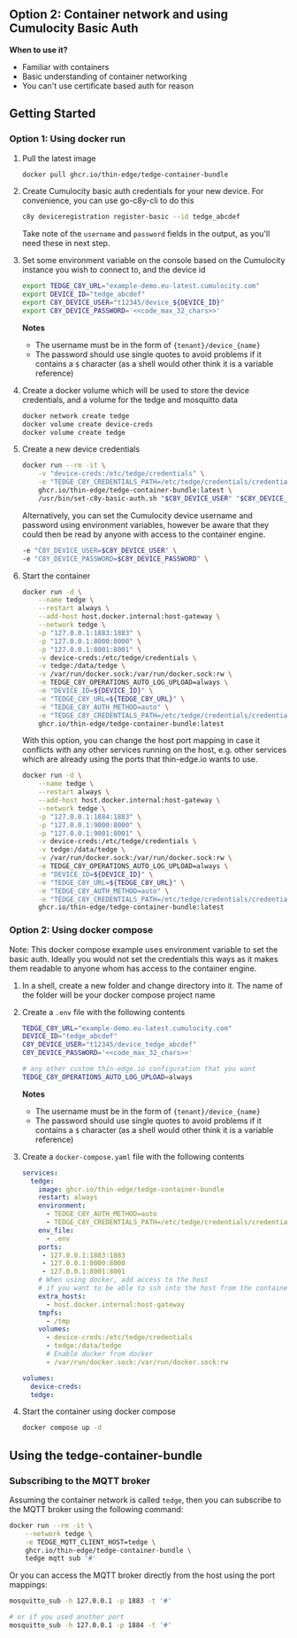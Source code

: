 ## Option 2: Container network and using Cumulocity Basic Auth

**When to use it?**

* Familiar with containers
* Basic understanding of container networking
* You can't use certificate based auth for reason

## Getting Started


### Option 1: Using docker run

1. Pull the latest image

    ```sh
    docker pull ghcr.io/thin-edge/tedge-container-bundle
    ```

1. Create Cumulocity basic auth credentials for your new device. For convenience, you can use go-c8y-cli to do this

    ```sh
    c8y deviceregistration register-basic --id tedge_abcdef
    ```

    Take note of the `username` and `password` fields in the output, as you'll need these in next step.

1. Set some environment variable on the console based on the Cumulocity instance you wish to connect to, and the device id

    ```sh
    export TEDGE_C8Y_URL="example-demo.eu-latest.cumulocity.com"
    export DEVICE_ID="tedge_abcdef"
    export C8Y_DEVICE_USER="t12345/device_${DEVICE_ID}"
    export C8Y_DEVICE_PASSWORD='<<code_max_32_chars>>'
    ```

    **Notes**

    * The username must be in the form of `{tenant}/device_{name}`
    * The password should use single quotes to avoid problems if it contains a `$` character (as a shell would other think it is a variable reference)

1. Create a docker volume which will be used to store the device credentials, and a volume for the tedge and mosquitto data

    ```sh
    docker network create tedge
    docker volume create device-creds
    docker volume create tedge
    ```

3. Create a new device credentials

    ```sh
    docker run --rm -it \
        -v "device-creds:/etc/tedge/credentials" \
        -e "TEDGE_C8Y_CREDENTIALS_PATH=/etc/tedge/credentials/credentials.toml" \
        ghcr.io/thin-edge/tedge-container-bundle:latest \
        /usr/bin/set-c8y-basic-auth.sh "$C8Y_DEVICE_USER" "$C8Y_DEVICE_PASSWORD"
    ```

    Alternatively, you can set the Cumulocity device username and password using environment variables, however be aware that they could then be read by anyone with access to the container engine.

    ```sh
    -e "C8Y_DEVICE_USER=$C8Y_DEVICE_USER" \
    -e "C8Y_DEVICE_PASSWORD=$C8Y_DEVICE_PASSWORD" \
    ```

1. Start the container

    ```sh
    docker run -d \
        --name tedge \
        --restart always \
        --add-host host.docker.internal:host-gateway \
        --network tedge \
        -p "127.0.0.1:1883:1883" \
        -p "127.0.0.1:8000:8000" \
        -p "127.0.0.1:8001:8001" \
        -v device-creds:/etc/tedge/credentials \
        -v tedge:/data/tedge \
        -v /var/run/docker.sock:/var/run/docker.sock:rw \
        -e TEDGE_C8Y_OPERATIONS_AUTO_LOG_UPLOAD=always \
        -e "DEVICE_ID=${DEVICE_ID}" \
        -e "TEDGE_C8Y_URL=${TEDGE_C8Y_URL}" \
        -e "TEDGE_C8Y_AUTH_METHOD=auto" \
        -e "TEDGE_C8Y_CREDENTIALS_PATH=/etc/tedge/credentials/credentials.toml" \
        ghcr.io/thin-edge/tedge-container-bundle:latest
    ```

    With this option, you can change the host port mapping in case it conflicts with any other services running on the host, e.g. other services which are already using the ports that thin-edge.io wants to use.

    ```sh
    docker run -d \
        --name tedge \
        --restart always \
        --add-host host.docker.internal:host-gateway \
        --network tedge \
        -p "127.0.0.1:1884:1883" \
        -p "127.0.0.1:9000:8000" \
        -p "127.0.0.1:9001:8001" \
        -v device-creds:/etc/tedge/credentials \
        -v tedge:/data/tedge \
        -v /var/run/docker.sock:/var/run/docker.sock:rw \
        -e TEDGE_C8Y_OPERATIONS_AUTO_LOG_UPLOAD=always \
        -e "DEVICE_ID=${DEVICE_ID}" \
        -e "TEDGE_C8Y_URL=${TEDGE_C8Y_URL}" \
        -e "TEDGE_C8Y_AUTH_METHOD=auto" \
        -e "TEDGE_C8Y_CREDENTIALS_PATH=/etc/tedge/credentials/credentials.toml" \
        ghcr.io/thin-edge/tedge-container-bundle:latest
    ```


### Option 2: Using docker compose

Note: This docker compose example uses environment variable to set the basic auth. Ideally you would not set the credentials this ways as it makes them readable to anyone whom has access to the container engine.

1. In a shell, create a new folder and change directory into it. The name of the folder will be your docker compose project name

1. Create a `.env` file with the following contents

    ```sh
    TEDGE_C8Y_URL="example-demo.eu-latest.cumulocity.com"
    DEVICE_ID="tedge_abcdef"
    C8Y_DEVICE_USER="t12345/device_tedge_abcdef"
    C8Y_DEVICE_PASSWORD='<<code_max_32_chars>>'

    # any other custom thin-edge.io configuration that you want
    TEDGE_C8Y_OPERATIONS_AUTO_LOG_UPLOAD=always
    ```

    **Notes**

    * The username must be in the form of `{tenant}/device_{name}`
    * The password should use single quotes to avoid problems if it contains a `$` character (as a shell would other think it is a variable reference)

1. Create a `docker-compose.yaml` file with the following contents

    ```yaml
    services:
      tedge:
        image: ghcr.io/thin-edge/tedge-container-bundle
        restart: always
        environment:
          - TEDGE_C8Y_AUTH_METHOD=auto
          - TEDGE_C8Y_CREDENTIALS_PATH=/etc/tedge/credentials/credentials.toml
        env_file:
          - .env
        ports:
         - 127.0.0.1:1883:1883
         - 127.0.0.1:8000:8000
         - 127.0.0.1:8001:8001
        # When using docker, add access to the host
        # if you want to be able to ssh into the host from the container
        extra_hosts:
          - host.docker.internal:host-gateway
        tmpfs:
          - /tmp
        volumes:
          - device-creds:/etc/tedge/credentials
          - tedge:/data/tedge
          # Enable docker from docker
          - /var/run/docker.sock:/var/run/docker.sock:rw

    volumes:
      device-creds:
      tedge:
    ```

1. Start the container using docker compose

    ```sh
    docker compose up -d
    ```

## Using the tedge-container-bundle

### Subscribing to the MQTT broker

Assuming the container network is called `tedge`, then you can subscribe to the MQTT broker using the following command:

```sh
docker run --rm -it \
    --network tedge \
    -e TEDGE_MQTT_CLIENT_HOST=tedge \
    ghcr.io/thin-edge/tedge-container-bundle \
    tedge mqtt sub '#'
```

Or you can access the MQTT broker directly from the host using the port mappings:

```sh
mosquitto_sub -h 127.0.0.1 -p 1883 -t '#'

# or if you used another port
mosquitto_sub -h 127.0.0.1 -p 1884 -t '#'
```
